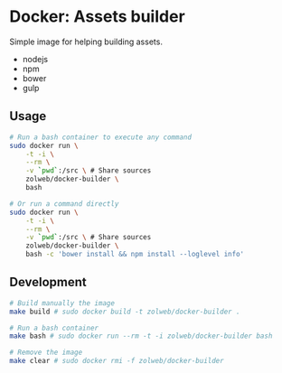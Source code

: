 Docker: Assets builder
======================

Simple image for helping building assets.

 * nodejs
 * npm
 * bower
 * gulp

Usage
-----

```sh
# Run a bash container to execute any command
sudo docker run \
    -t -i \
    --rm \
    -v `pwd`:/src \ # Share sources
    zolweb/docker-builder \
    bash

# Or run a command directly
sudo docker run \
    -t -i \
    --rm \
    -v `pwd`:/src \ # Share sources
    zolweb/docker-builder \
    bash -c 'bower install && npm install --loglevel info'
```

Development
-----------

```sh
# Build manually the image
make build # sudo docker build -t zolweb/docker-builder .

# Run a bash container
make bash # sudo docker run --rm -t -i zolweb/docker-builder bash

# Remove the image
make clear # sudo docker rmi -f zolweb/docker-builder
```
